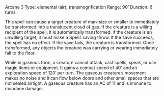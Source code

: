 Arcane 3
Type: elemental (air), transmogrification
Range: 90’
Duration: 6 turns

This spell can cause a target creature of man-size or smaller to immediately be transformed into a translucent cloud of gas. If the creature is a willing recipient of the spell, it is automatically transformed. If the creature is an unwilling target, it must make a Spells saving throw. If the save succeeds, the spell has no effect. If the save fails, the creature is transformed. Once transformed, any objects the creature was carrying or wearing immediately fall to the floor.

While in gaseous form, a creature cannot attack, cast spells, speak, or use magic items or equipment. It gains a combat speed of 40’ and an exploration speed of 120’ per turn. The gaseous creature’s movement makes no noise and it can flow below doors and other small spaces that are not sealed airtight. A gaseous creature has an AC of 11 and is immune to mundane damage.